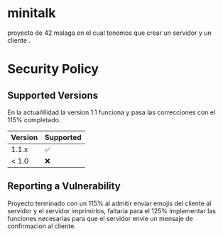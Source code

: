 # minitalk
proyecto de 42 malaga en el cual tenemos que crear un servidor y un cliente .

# Security Policy

## Supported Versions

En la actuañllidad la version 1.1 funciona y pasa las correcciones con el 115% completado.

| Version | Supported          |
| ------- | ------------------ |
| 1.1.x   | :white_check_mark: |
| < 1.0   | :x:                |

## Reporting a Vulnerability

Proyecto terminado con un 115% al admitir enviar emojis del cliente al servidor y el servidor imprimirlos, faltaria para el 125% implementar las funciones necesarias para que el servidor envie un mensaje de confirmacion al cliente.

